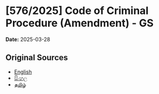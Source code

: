 # [576/2025] Code of Criminal Procedure (Amendment) - GS

**Date:** 2025-03-28

## Original Sources

- [English](https://documents.gov.lk/view/bills/2025/3/576-2025_E.pdf)
- [සිංහල](https://documents.gov.lk/view/bills/2025/3/576-2025_S.pdf)
- [தமிழ்](https://documents.gov.lk/view/bills/2025/3/576-2025_T.pdf)
